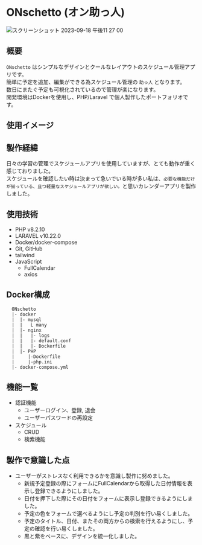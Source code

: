 # ONschetto (オン助っ人)
![スクリーンショット 2023-09-18 午後11 27 00](https://github.com/yuna096740/Laravel_lesson/assets/129647184/6c99b937-43de-43c1-8429-26174f7dc957)

## 概要
`ONschetto` はシンプルなデザインとクールなレイアウトのスケジュール管理アプリです。<br>
簡単に予定を追加、編集ができる為スケジュール管理の `助っ人` となります。<br>
数日にまたぐ予定も可視化されているので管理が楽になります。<br>
開発環境はDockerを使用し、PHP/Laravel で個人製作したポートフォリオです。

## 使用イメージ




## 製作経緯
  日々の学習の管理でスケジュールアプリを使用していますが、とても動作が重く感じておりました。<br>
スケジュールを確認したい時は決まって急いでいる時が多い私は、`必要な機能だけが揃っている、且つ軽量なスケジュールアプリが欲しい。`と思いカレンダーアプリを製作しました。


## 使用技術

- PHP v8.2.10
- LARAVEL v10.22.0
- Docker/docker-compose
- Git, GitHub
- tailwind
- JavaScript
  - FullCalendar
  - axios
## Docker構成
```
  ONschetto
  |- docker
  |  |- mysql
  |  |   L many
  |  |- nginx
  |  |   |- logs
  |  |   |- default.conf
  |  |   |- Dockerfile
  |  |- PHP
  |     |-Dockerfile
  |     |-php.ini
  |- docker-compose.yml
```
## 機能一覧
- 認証機能
  - ユーザーログイン、登録, 退会
  - ユーザーパスワードの再設定
- スケジュール
  - CRUD
  - 検索機能

## 製作で意識した点
- ユーザーがストレスなく利用できるかを意識し製作に努めました。
  - 新規予定登録の際にフォームにFullCalendarから取得した日付情報を表示し登録できるようにしました。
  - 日付を押下した際にその日付をフォームに表示し登録できるようにしました。
  - 予定の色をフォームで選べるようにし予定の判別を行い易くしました。
  - 予定のタイトル、日付、またその両方からの検索を行えるようにし、予定の確認を行い易くしました。
  - 黒と紫をベースに、デザインを統一化しました。
